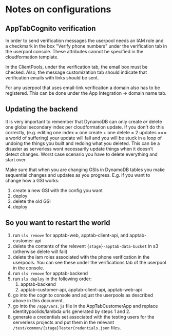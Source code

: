 Notes on configurations
=======================

AppTabCognito verification
--------------------------
In order to send verification messages the userpool needs an IAM role
and a checkmark in the box "Verify phone numbers" under the verification
tab in the userpool console. These attributes cannot be specified
in the cloudformation template.

In the ClientPools, under the verification tab, the email box must be checked.
Also, the message customization tab should indicate that verification emails with links
should be sent.

For any userpool that uses email-link verificaiton a domain also has to be registered. This can be done
under the App Integration -\> domain name tab.

Updating the backend
--------------------
It is very important to remember that DynamoDB can only create *or* delete one global secondary index per cloudformation update.
If you don't do this correctly, (e.g. editing one index = one create + one delete = 2 updates === a world of suffering) your update will fail and you will be stuck in a loop of undoing the things you built and redoing 
what you deleted. This can be a disaster as serverless wont necessarily update things when it doesn't detect changes.
Worst case scenario you have to delete everything and start over. 

Make sure that when you are changing GSIs in DynamoDB tables you make sequential changes and updates as you progress. 
E.g. if you want to change how a GSI works:
1. create a new GSI with the config you want
2. deploy
3. delete the old GSI
4. deploy

So you want to restart the world
--------------------------------
1. run `sls remove` for apptab-web, apptab-client-api, and apptab-customer-api
2. delete the contents of the relevent `{stage}-apptab-data-bucket` in s3 (otherwise delete will fail)
3. delete the iam roles associated with the phone verification in the userpools. You can see these under the 
verifications tab of the userpool in the console.
2. run `sls remove` for apptab-backend
3. run `sls deploy` in the following order:
    1. apptab-backend
    2. apptab-customer-api, apptab-client-api, apptab-web-api
4. go into the cognito console and adjust the userpools as described above in this document.
5. go into the `/app/vars.js` file in the AppTabCustomerApp and replace identitypoolids/lambda urls generated
by steps 1 and 2. 
6. generate a credentials set associated with the testing users for the serverless projects and put them in the relevant
`/test/common/{stage}TesterCredentials.json` files. 